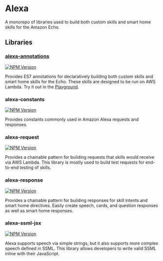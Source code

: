 # Alexa

A monorepo of libraries used to build both custom skills and smart home skills
for the Amazon Echo.

## Libraries

### [alexa-annotations](tree/master/packages/alexa-annotations)
[![NPM Version](https://img.shields.io/npm/v/alexa-annotations.svg)](https://npmjs.org/package/alexa-annotations)

Provides ES7 annotations for declaratively building both custom skills and smart
home skills for the Echo. These skills are designed to be run on AWS Lambda. Try
it out in the [Playground](https://cameronhunter.github.io/alexa-playground/).

### alexa-constants
[![NPM Version](https://img.shields.io/npm/v/alexa-constants.svg)](https://npmjs.org/package/alexa-constants)

Provides constants commonly used in Amazon Alexa requests and responses.

### alexa-request
[![NPM Version](https://img.shields.io/npm/v/alexa-request.svg)](https://npmjs.org/package/alexa-request)

Provides a chainable pattern for building requests that skills would receive via
AWS Lambda. This library is mostly used to build test requests for end-to-end
testing of skills.

### alexa-response
[![NPM Version](https://img.shields.io/npm/v/alexa-response.svg)](https://npmjs.org/package/alexa-response)

Provides a chainable pattern for building responses for skill intents and smart
home directives. Easily create speech, cards, and question responses as well as
smart home responses.

### alexa-ssml-jsx
[![NPM Version](https://img.shields.io/npm/v/alexa-ssml-jsx.svg)](https://npmjs.org/package/alexa-ssml-jsx)

Alexa supports speech via simple strings, but it also supports more complex
speech defined in SSML. This library allows developers to write valid SSML
inline with their JavaScript.
